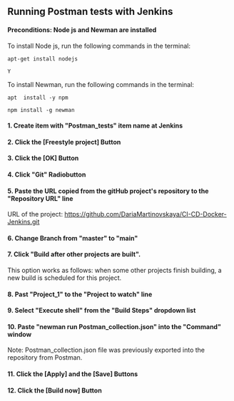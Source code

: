 ## Running Postman tests with Jenkins
#### Preconditions: Node js and Newman are installed

To install Node js, run the following commands in the terminal:
```
apt-get install nodejs
```
```
Y
```
To install Newman, run the following commands in the terminal:
```
apt  install -y npm
```
```
npm install -g newman
```
#### 1. Create item with "Postman_tests" item name at Jenkins


#### 2. Click the [Freestyle project] Button

#### 3. Click the [OK] Button

#### 4. Click "Git" Radiobutton

#### 5. Paste the URL copied from the gitHub project's repository to the "Repository URL" line

URL of the project: https://github.com/DariaMartinovskaya/CI-CD-Docker-Jenkins.git

#### 6. Change Branch from "master" to "main"

#### 7. Click "Build after other projects are built".

This option works as follows: when some other projects finish building, a new build is scheduled for this project.

#### 8. Past "Project_1" to the "Project to watch" line

#### 9. Select "Execute shell" from the "Build Steps" dropdown list

#### 10. Paste "newman run Postman_collection.json" into the "Command" window

Note: Postman_collection.json file was previously exported into the repository from Postman.

#### 11. Click the [Apply] and the [Save] Buttons

#### 12. Click the [Build now] Button
